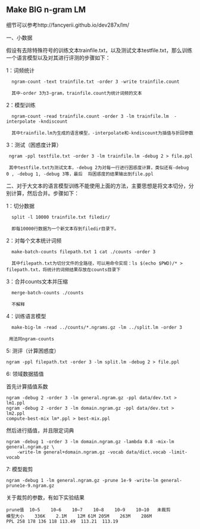 ## Make BIG n-gram LM

细节可以参考http://fancyerii.github.io/dev287x/lm/

一、小数据

假设有去除特殊符号的训练文本trainfile.txt，以及测试文本testfile.txt，那么训练一个语言模型以及对其进行评测的步骤如下：

1：词频统计

      ngram-count -text trainfile.txt -order 3 -write trainfile.count

      其中-order 3为3-gram，trainfile.count为统计词频的文本

2：模型训练

      ngram-count -read trainfile.count -order 3 -lm trainfile.lm  -interpolate -kndiscount

      其中trainfile.lm为生成的语言模型，-interpolate和-kndiscount为插值与折回参数

3：测试（困惑度计算）

     ngram -ppl testfile.txt -order 3 -lm trainfile.lm -debug 2 > file.ppl

     其中testfile.txt为测试文本，-debug 2为对每一行进行困惑度计算，类似还有-debug 0 , -debug 1, -debug 3等，最后  将困惑度的结果输出到file.ppl

二、对于大文本的语言模型训练不能使用上面的方法，主要思想是将文本切分，分别计算，然后合并。步骤如下：

1：切分数据

      split -l 10000 trainfile.txt filedir/

      即每10000行数据为一个新文本存到filedir目录下。

2：对每个文本统计词频

      make-batch-counts filepath.txt 1 cat ./counts -order 3

      其中filepath.txt为切分文件的全路径，可以用命令实现：ls $(echo $PWD)/* > filepath.txt，将统计的词频结果存放在counts目录下

3：合并counts文本并压缩

      merge-batch-counts ./counts

      不解释

4：训练语言模型

      make-big-lm -read ../counts/*.ngrams.gz -lm ../split.lm -order 3

     用法同ngram-counts

5: 测评（计算困惑度）

    ngram -ppl filepath.txt -order 3 -lm split.lm -debug 2 > file.ppl

6: 领域数据插值
    
首先计算插值系数

    ngram -debug 2 -order 3 -lm general.ngram.gz -ppl data/dev.txt > lm1.ppl
    ngram -debug 2 -order 3 -lm domain.ngram.gz -ppl data/dev.txt > lm2.ppl
    compute-best-mix lm*.ppl > best-mix.ppl
    
然后进行插值，并且限定词典

    ngram -debug 1 -order 3 -lm domain.ngram.gz -lambda 0.8 -mix-lm general.ngram.gz \
        -write-lm general+domain.ngram.gz -vocab data/dict.vocab -limit-vocab

7: 模型裁剪

    ngram -debug 1 -lm general.ngram.gz -prune 1e-9 -write-lm general-prune1e-9.ngram.gz

关于裁剪的参数，有如下实验结果

    prune值	10−5	10−6	10−7	10−8	10−9	10−10	未裁剪
    模型大小	336K	2.1M	12M	61M	205M	263M	286M
    PPL	258	178	136	118	113.49	113.21	113.19

